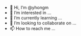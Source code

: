 - 👋 Hi, I’m @yhongm
- 👀 I’m interested in ...
- 🌱 I’m currently learning ...
- 💞️ I’m looking to collaborate on ...
- 📫 How to reach me ...

<!---
yhongm/yhongm is a ✨ special ✨ repository because its `README.md` (this file) appears on your GitHub profile.
You can click the Preview link to take a look at your changes.
--->
